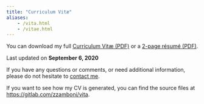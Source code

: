```yaml
---
title: "Curriculum Vitæ"
aliases:
    - /vita.html
    - /vitae.html
---
```


You can download my full [Curriculum Vitæ (PDF)](/files/vita/zamboni-vita.pdf) or a [2-page résumé (PDF)](/files/vita/zamboni-resume.pdf).

Last updated on **September  6, 2020**

If you have any questions or comments, or need additional information, please do not hesitate to [contact me](/contact).

If you want to see how my CV is generated, you can find the source files at https://gitlab.com/zzamboni/vita.
